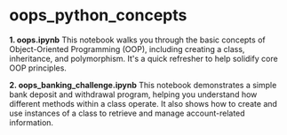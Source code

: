 # oops_python_concepts

**1. oops.ipynb**
This notebook walks you through the basic concepts of Object-Oriented Programming (OOP), including creating a class, inheritance, and polymorphism. It's a quick refresher to help solidify core OOP principles.


**2. oops_banking_challenge.ipynb**
This notebook demonstrates a simple bank deposit and withdrawal program, helping you understand how different methods within a class operate. It also shows how to create and use instances of a class to retrieve and manage account-related information.

